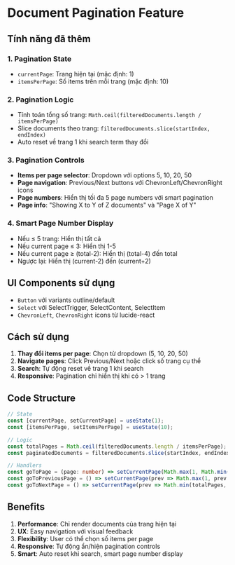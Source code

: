 # Document Pagination Feature

## Tính năng đã thêm

### 1. **Pagination State**
- `currentPage`: Trang hiện tại (mặc định: 1)
- `itemsPerPage`: Số items trên mỗi trang (mặc định: 10)

### 2. **Pagination Logic**
- Tính toán tổng số trang: `Math.ceil(filteredDocuments.length / itemsPerPage)`
- Slice documents theo trang: `filteredDocuments.slice(startIndex, endIndex)`
- Auto reset về trang 1 khi search term thay đổi

### 3. **Pagination Controls**
- **Items per page selector**: Dropdown với options 5, 10, 20, 50
- **Page navigation**: Previous/Next buttons với ChevronLeft/ChevronRight icons
- **Page numbers**: Hiển thị tối đa 5 page numbers với smart pagination
- **Page info**: "Showing X to Y of Z documents" và "Page X of Y"

### 4. **Smart Page Number Display**
- Nếu ≤ 5 trang: Hiển thị tất cả
- Nếu current page ≤ 3: Hiển thị 1-5
- Nếu current page ≥ (total-2): Hiển thị (total-4) đến total
- Ngược lại: Hiển thị (current-2) đến (current+2)

## UI Components sử dụng

- `Button` với variants outline/default
- `Select` với SelectTrigger, SelectContent, SelectItem
- `ChevronLeft`, `ChevronRight` icons từ lucide-react

## Cách sử dụng

1. **Thay đổi items per page**: Chọn từ dropdown (5, 10, 20, 50)
2. **Navigate pages**: Click Previous/Next hoặc click số trang cụ thể
3. **Search**: Tự động reset về trang 1 khi search
4. **Responsive**: Pagination chỉ hiển thị khi có > 1 trang

## Code Structure

```typescript
// State
const [currentPage, setCurrentPage] = useState(1);
const [itemsPerPage, setItemsPerPage] = useState(10);

// Logic
const totalPages = Math.ceil(filteredDocuments.length / itemsPerPage);
const paginatedDocuments = filteredDocuments.slice(startIndex, endIndex);

// Handlers
const goToPage = (page: number) => setCurrentPage(Math.max(1, Math.min(page, totalPages)));
const goToPreviousPage = () => setCurrentPage(prev => Math.max(1, prev - 1));
const goToNextPage = () => setCurrentPage(prev => Math.min(totalPages, prev + 1));
```

## Benefits

1. **Performance**: Chỉ render documents của trang hiện tại
2. **UX**: Easy navigation với visual feedback
3. **Flexibility**: User có thể chọn số items per page
4. **Responsive**: Tự động ẩn/hiện pagination controls
5. **Smart**: Auto reset khi search, smart page number display
